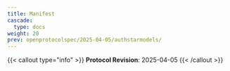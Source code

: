 ```yaml
---
title: Manifest
cascade:
  type: docs
weight: 20
prev: openprotocolspec/2025-04-05/authstarmodels/
---
```


{{< callout type="info" >}} **Protocol Revision**: 2025-04-05 {{< /callout >}}
